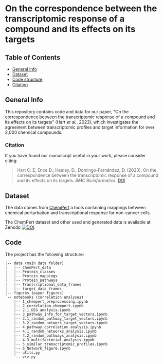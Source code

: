 # On the correspondence between the transcriptomic response of a compound and its effects on its targets

## Table of Contents

* [General Info](#general-info)
* [Dataset](#dataset)
* [Code structure](#code)
* [Citation](#citation)


## General Info
This repository contains code and data for our paper, "On the correspondence between the transcriptomic response of a
compound and its effects on its targets" (Hart *et al.*, 2023), which investigates the agreement between
transcriptomic profiles and target information for over 2,000 chemical compounds.
 
 ### Citation
If you have found our manuscript useful in your work, please consider citing:

> Hart C. E, Ence D., Healey, D., Domingo-Fernández, D. (2023).
On the correspondence between the transcriptomic response of a compound and its effects on its targets. *BMC Bioinformatics*. [DOI](https://doi.org/10.1186/s12859-023-05337-6)

## Dataset
The data comes from [ChemPert](https://chempert.uni.lu/) a tools containing mappings between chemical perturbation and
transcriptional response for non-cancer cells.

The ChemPert dataset and other used and generated data is available at Zenodo
[![DOI](https://zenodo.org/badge/DOI/10.5281/zenodo.7164118.svg)](https://doi.org/10.5281/zenodo.7164118).

## Code
The project has the following structure:

```
|-- data (main data folder)
|   |-- ChemPert_data
|   |-- Protein_classes
|   |-- Protein_mappings
|   |-- Protein_pathways
|   |-- Transcriptional_data_frames
|   |-- target_data_frames
|-- figures (paper figures)
`-- notebooks (correlation analyses)
    |-- 1_chempert_preprocessing.ipynb
    |-- 2_correlation_chempert.ipynb
    |-- 2.1_DEG_analysis.ipynb
    |-- 3_pathway_info_for_target_vectors.ipynb
    |-- 3.1_random_pathway_target_vectors.ipynb
    |-- 3.2_random_network_target_vectors.ipynb
    |-- 4_pathway_correlation_analysis.ipynb
    |-- 4.1_random_networks_analysis.ipynb
    |-- 4.2_random_pathways_analysis.ipynb
    |-- 4.3_multifactorial_analysis.ipynb
    |-- 5_similar_transcriptomic_profiles.ipynb
    |-- 6_Network_figure.ipynb
    |-- utils.py
    `-- viz.py
```
